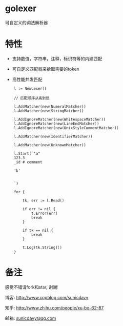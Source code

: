 # golexer

可自定义的词法解析器

# 特性

* 支持数值，字符串，注释，标识符等的内建匹配

* 可自定义匹配器来拾取需要的token

* 高性能并发匹配

```golang
	l := NewLexer()

	// 匹配顺序从高到低

	l.AddMatcher(new(NumeralMatcher))
	l.AddMatcher(new(StringMatcher))

	l.AddIgnoreMatcher(new(WhitespaceMatcher))
	l.AddIgnoreMatcher(new(LineEndMatcher))
	l.AddIgnoreMatcher(new(UnixStyleCommentMatcher))

	l.AddMatcher(new(IdentifierMatcher))

	l.AddMatcher(new(UnknownMatcher))

	l.Start(`"a" 
	123.3
	_id # comment
	
	'b'
	
	
	`)

	for {

		tk, err := l.Read()

		if err != nil {
			t.Error(err)
			break
		}

		if tk == nil {
			break
		}

		t.Log(tk.String())
	}
```


# 备注

感觉不错请fork和star, 谢谢!

博客: http://www.cppblog.com/sunicdavy

知乎: http://www.zhihu.com/people/xu-bo-62-87

邮箱: sunicdavy@qq.com
